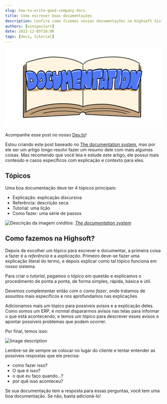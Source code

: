 ```yaml
---
slug: how-to-write-good-company-docs
title: Como escrever boas documentações
description: Confira como fizemos nossas documentações na Highsoft Sistemas
authors: [vinigoulart]
date: 2022-12-05T10:00
tags: [docs, tutorial]
---
```


![banner](./how-to-write-good-company-docs.png)

Acompanhe esse post no nosso [Dev.to](https://dev.to/highsoftsistemas/how-to-write-good-company-docs-i70)!

Estou criando este post baseado no [The documentation system](https://documentation.divio.com/), mas por ele ser um artigo longo resolvi fazer um resumo dele com mais algumas coisas. Mas recomendo que você leia e estude este artigo, ele possui mais conteúdo e casos específicos com explicação e contexto para eles.

## Tópicos

Uma boa documentação deve ter 4 tópicos principais:

- Explicação: explicação discursiva
- Referência: descrição seca
- Tutorial: uma lição
- Como fazer: uma série de passos

![Descrição da imagem](https://dev-to-uploads.s3.amazonaws.com/uploads/articles/wkose03lxqde4bjke2qq.png)
_créditos: [The documentation system](https://documentation.divio.com/)_

## Como fazemos na Highsoft?

Depois de escolher um tópico para escrever e documentar, a primeira coisa a fazer é a _referência_ e a _explicação_. Primeiro deve-se fazer uma explicação literal do termo, e depois explicar como tal tópico funciona em nosso sistema.

Para criar o _tutorial_, pegamos o tópico em questão e explicamos o procedimento de ponta a ponta, de forma simples, rápida, básica e útil.

Devemos complementar então com o _como fazer_, onde tratamos de assuntos mais específicos e nos aprofundamos nas explicações

Adicionamos mais um tópico para possíveis avisos e a explicação deles. Como somos um ERP, é normal dispararmos avisos nas telas para informar o que está acontecendo, e temos um tópico para descrever esses avisos e apontar possíveis problemas que podem ocorrer.

Por final, temos isso:

![Image description](https://dev-to-uploads.s3.amazonaws.com/uploads/articles/hblqr25kqnz0mwqgz0wn.png)

Lembre-se de sempre se colocar no lugar do cliente e tentar entender as possíveis respostas que ele precisa:

- como fazer isso?
- O que é isso?
- o que eu faço quando...?
- por quê isso aconteceu?

Se sua documentação tem a resposta para essas perguntas, você tem uma boa documentação. Se não, basta adicioná-lo!
